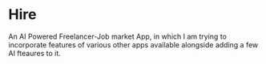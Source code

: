 # Hire
An AI Powered Freelancer-Job market App, in which I am trying to incorporate features of various other apps available alongside adding a few AI fteaures to it.

